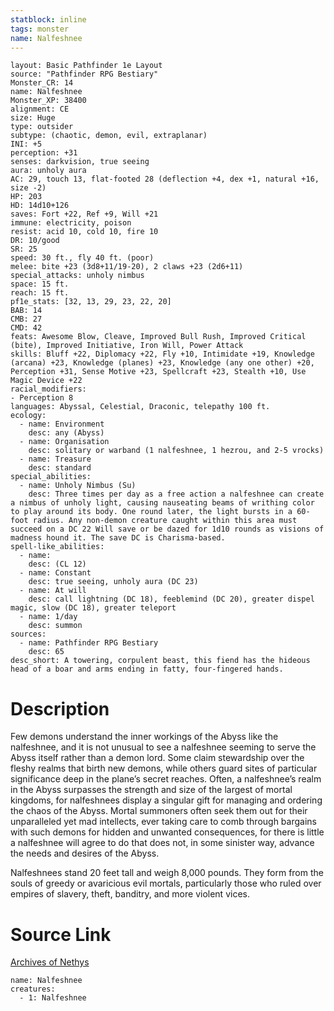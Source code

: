 ```yaml
---
statblock: inline
tags: monster
name: Nalfeshnee
---
```

```statblock
layout: Basic Pathfinder 1e Layout
source: "Pathfinder RPG Bestiary"
Monster_CR: 14
name: Nalfeshnee
Monster_XP: 38400
alignment: CE
size: Huge
type: outsider
subtype: (chaotic, demon, evil, extraplanar)
INI: +5
perception: +31
senses: darkvision, true seeing
aura: unholy aura
AC: 29, touch 13, flat-footed 28 (deflection +4, dex +1, natural +16, size -2)
HP: 203
HD: 14d10+126
saves: Fort +22, Ref +9, Will +21
immune: electricity, poison
resist: acid 10, cold 10, fire 10
DR: 10/good
SR: 25
speed: 30 ft., fly 40 ft. (poor)
melee: bite +23 (3d8+11/19-20), 2 claws +23 (2d6+11)
special_attacks: unholy nimbus
space: 15 ft.
reach: 15 ft.
pf1e_stats: [32, 13, 29, 23, 22, 20]
BAB: 14
CMB: 27
CMD: 42
feats: Awesome Blow, Cleave, Improved Bull Rush, Improved Critical (bite), Improved Initiative, Iron Will, Power Attack
skills: Bluff +22, Diplomacy +22, Fly +10, Intimidate +19, Knowledge (arcana) +23, Knowledge (planes) +23, Knowledge (any one other) +20, Perception +31, Sense Motive +23, Spellcraft +23, Stealth +10, Use Magic Device +22
racial_modifiers:
- Perception 8
languages: Abyssal, Celestial, Draconic, telepathy 100 ft.
ecology:
  - name: Environment
    desc: any (Abyss)
  - name: Organisation
    desc: solitary or warband (1 nalfeshnee, 1 hezrou, and 2-5 vrocks)
  - name: Treasure
    desc: standard
special_abilities:
  - name: Unholy Nimbus (Su)
    desc: Three times per day as a free action a nalfeshnee can create a nimbus of unholy light, causing nauseating beams of writhing color to play around its body. One round later, the light bursts in a 60-foot radius. Any non-demon creature caught within this area must succeed on a DC 22 Will save or be dazed for 1d10 rounds as visions of madness hound it. The save DC is Charisma-based.
spell-like_abilities:
  - name:
    desc: (CL 12)
  - name: Constant
    desc: true seeing, unholy aura (DC 23)
  - name: At will
    desc: call lightning (DC 18), feeblemind (DC 20), greater dispel magic, slow (DC 18), greater teleport
  - name: 1/day
    desc: summon
sources:
  - name: Pathfinder RPG Bestiary
    desc: 65
desc_short: A towering, corpulent beast, this fiend has the hideous head of a boar and arms ending in fatty, four-fingered hands.
```
# Description
Few demons understand the inner workings of the Abyss like the nalfeshnee, and it is not unusual to see a nalfeshnee seeming to serve the Abyss itself rather than a demon lord. Some claim stewardship over the fleshy realms that birth new demons, while others guard sites of particular significance deep in the plane’s secret reaches. Often, a nalfeshnee’s realm in the Abyss surpasses the strength and size of the largest of mortal kingdoms, for nalfeshnees display a singular gift for managing and ordering the chaos of the Abyss. Mortal summoners often seek them out for their unparalleled yet mad intellects, ever taking care to comb through bargains with such demons for hidden and unwanted consequences, for there is little a nalfeshnee will agree to do that does not, in some sinister way, advance the needs and desires of the Abyss.

Nalfeshnees stand 20 feet tall and weigh 8,000 pounds. They form from the souls of greedy or avaricious evil mortals, particularly those who ruled over empires of slavery, theft, banditry, and more violent vices.
# Source Link
[Archives of Nethys](https://aonprd.com/MonsterDisplay.aspx?ItemName=Nalfeshnee)
```encounter-table
name: Nalfeshnee
creatures:
  - 1: Nalfeshnee
```

